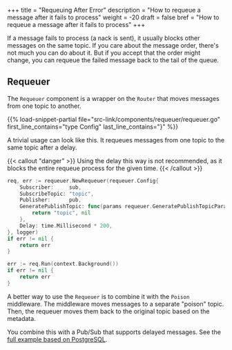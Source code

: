 +++
title = "Requeuing After Error"
description = "How to requeue a message after it fails to process"
weight = -20
draft = false
bref = "How to requeue a message after it fails to process"
+++

If a message fails to process (a nack is sent), it usually blocks other messages on the same topic.
If you care about the message order, there's not much you can do about it.
But if you accept that the order might change, you can requeue the failed message back to the tail of the queue.

## Requeuer

The `Requeuer` component is a wrapper on the `Router` that moves messages from one topic to another.

{{% load-snippet-partial file="src-link/components/requeuer/requeuer.go" first_line_contains="type Config" last_line_contains="}" %}}

A trivial usage can look like this. It requeues messages from one topic to the same topic after a delay.

{{< callout "danger" >}}
Using the delay this way is not recommended, as it blocks the entire requeue process for the given time.
{{< /callout >}}

```go
req, err := requeuer.NewRequeuer(requeuer.Config{
    Subscriber:     sub,
    SubscribeTopic: "topic",
    Publisher:      pub,
    GeneratePublishTopic: func(params requeuer.GeneratePublishTopicParams) (string, error) {
        return "topic", nil
    },
    Delay: time.Millisecond * 200,
}, logger)
if err != nil {
	return err
}

err := req.Run(context.Background())
if err != nil {
    return err
}
```

A better way to use the `Requeuer` is to combine it with the `Poison` middleware.
The middleware moves messages to a separate "poison" topic.
Then, the requeuer moves them back to the original topic based on the metadata.

You combine this with a Pub/Sub that supports delayed messages.
See the [full example based on PostgreSQL](https://github.com/ThreeDotsLabs/watermill/blob/master/_examples/real-world-examples/delayed-requeue/main.go).

